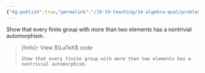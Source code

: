 ```yaml
---
{"dg-publish":true,"permalink":"/10-19-teaching/14-algebra-qual/problem-from-past-exams/group-theory/existence-of-automorphisms/","tags":["group_theory"],"updated":"2025-03-17T07:34:17-07:00"}
---
```


Show that every finite group with more than two elements has a nontrivial automorphism.

> [!info]- View $\LaTeX$ code
> ```
> Show that every finite group with more than two elements has a nontrivial automorphism.
> ```